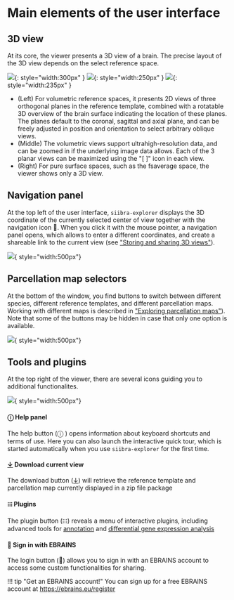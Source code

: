 # Main elements of the user interface

## 3D view 
At its core, the viewer presents a 3D view of a brain. 
The precise layout of the 3D view depends on the select reference space. 

![](https://data-proxy.ebrains.eu/api/v1/buckets/reference-atlas-data/static/siibra-explorer-waxholm.png){: style="width:300px" }
![](https://data-proxy.ebrains.eu/api/v1/buckets/reference-atlas-data/static/siibra-explorer-v1border.png){: style="width:250px" } 
![](https://data-proxy.ebrains.eu/api/v1/buckets/reference-atlas-data/static/siibra-explorer-surfaceview.png){: style="width:235px" }

- (Left) For volumetric reference spaces, it presents 2D views of three orthogonal planes in the reference template, combined with a rotatable 3D overview of the brain surface indicating the location of these planes. The planes default to the coronal, sagittal and axial plane, and can be freely adjusted in position and orientation to select arbitrary oblique views. 
- (Middle) The volumetric views support ultrahigh-resolution data, and can be zoomed in if the underlying image data allows. Each of the 3 planar views can be maximized using the "[ ]" icon in each view.
- (Right) For pure surface spaces, such as the fsaverage space, the viewer shows only a 3D view.



## Navigation panel
At the top left of the user interface, `siibra-explorer` displays the 3D coordinate of the currently selected center of view together with the navigation icon 🧭. When you click it with the mouse pointer, a navigation panel opens, which allows to enter a different coordinates, and create a shareable link to the current view (see ["Storing and sharing 3D views"](../basics/storing_and_sharing_3d_views.md)).

![](https://data-proxy.ebrains.eu/api/v1/buckets/reference-atlas-data/static/siibra-explorer-navigation.png){ style="width:500px"}

## Parcellation map selectors 
At the bottom of the window, you find buttons to switch between different species, different reference templates, and different parcellation maps.
Working with different maps is described in ["Exploring parcellation maps"](../basics/exploring_3d_parcellation_maps.md)). 
Note that some of the buttons may be hidden in case that only one option is available.

![](https://data-proxy.ebrains.eu/api/v1/buckets/reference-atlas-data/static/siibra-explorer-chips.png){ style="width:500px"}

## Tools and plugins

At the top right of the viewer, there are several icons guiding you to additional functionalites.

![](https://data-proxy.ebrains.eu/api/v1/buckets/reference-atlas-data/static/siibra-explorer-tools.png){ style="width:500px"}

#### ⓘ Help panel
The help button (ⓘ ) opens information about keyboard shortcuts and terms of use. Here you can also launch the interactive quick tour, which is started automatically when you use `siibra-explorer` for the first time.

#### <u>↓</u> Download current view 
The download button (<u>↓</u>) will retrieve the reference template and parcellation map currently displayed in a zip file package

#### ᎒᎒᎒ Plugins
The plugin button (᎒᎒᎒) reveals a menu of interactive plugins, including advanced tools for [annotation](../advanced/annotating_structures.md) and [differential gene expression analysis](../advanced/differential_gene_expression_analysis.md)

#### 👤 Sign in with EBRAINS
The login button (👤) allows you to sign in with an EBRAINS account to access some custom functionalities for sharing. 

!!! tip "Get an EBRAINS account!"
	You can sign up for a free EBRAINS account at <https://ebrains.eu/register>

